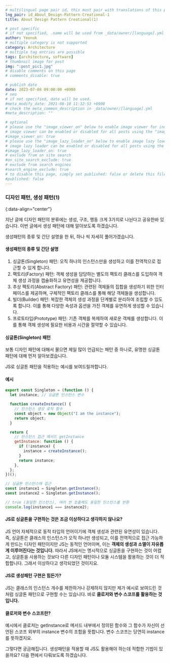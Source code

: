 ```yaml
---
# multilingual page pair id, this must pair with translations of this page. (This name must be unique)
lng_pair: id_About_Design-Pattern-Creational-1
title: About Design Pattern Creational(1)

# post specific
# if not specified, .name will be used from _data/owner/[language].yml
author: Yeonuk
# multiple category is not supported
category: Architecture
# multiple tag entries are possible
tags: [architecture, software]
# thumbnail image for post
img: ":post_pic1.jpg"
# disable comments on this page
# comments_disable: true

# publish date
date: 2023-07-08 09:00:00 +0900
# seo
# if not specified, date will be used.
#meta_modify_date: 2021-08-10 11:32:53 +0900
# check the meta_common_description in _data/owner/[language].yml
#meta_description: ""

# optional
# please use the "image_viewer_on" below to enable image viewer for individual pages or posts (_posts/ or [language]/_posts folders).
# image viewer can be enabled or disabled for all posts using the "image_viewer_posts: true" setting in _data/conf/main.yml.
#image_viewer_on: true
# please use the "image_lazy_loader_on" below to enable image lazy loader for individual pages or posts (_posts/ or [language]/_posts folders).
# image lazy loader can be enabled or disabled for all posts using the "image_lazy_loader_posts: true" setting in _data/conf/main.yml.
#image_lazy_loader_on: true
# exclude from on site search
#on_site_search_exclude: true
# exclude from search engines
#search_engine_exclude: true
# to disable this page, simply set published: false or delete this file
#published: false
---
```


<!-- outline-start -->

### 디자인 패턴, 생성 패턴(1)

{:data-align="center"}

<!-- outline-end -->

지난 글에 디자인 패턴의 분류에는 생성, 구조, 행동 크게 3가지로 나뉜다고 공유한바 있습니다. 이번 글에서 생성 패턴에 대해 알아보도록 하겠습니다.

생성패턴의 종류 및 간단 설명을 한 뒤, 하나 씩 자세히 풀어가겠습니다.

#### 생성패턴의 종류 및 간단 설명

1. 싱글톤(Singleton) 패턴: 오직 하나의 인스턴스만을 생성하고 이를 전역적으로 접근할 수 있게 합니다.
2. 팩토리(Factory) 패턴: 객체 생성을 담당하는 별도의 팩토리 클래스를 도입하여 객체 생성 과정을 캡슐화하고 유연성을 제공합니다.
3. 추상 팩토리(Abstract Factory) 패턴: 관련된 객체들의 집합을 생성하기 위한 인터페이스를 제공하며, 구체적인 팩토리 클래스를 통해 해당 객체들을 생성합니다.
4. 빌더(Builder) 패턴: 복잡한 객체의 생성 과정을 단계별로 분리하여 조립할 수 있도록 합니다. 이를 통해 다양한 속성과 옵션을 가진 객체를 유연하게 생성할 수 있습니다.
5. 프로토타입(Prototype) 패턴: 기존 객체를 복제하여 새로운 객체를 생성합니다. 이를 통해 객체 생성에 필요한 비용과 시간을 절약할 수 있습니다.

#### 싱글톤(Singleton) 패턴

보통 디자인 패턴에 대해서 물으면 제일 많이 언급되는 패턴 중 하나로, 유명한 싱글톤 패턴에 대해 먼저 알아보겠습니다.

JS로 싱글톤 패턴을 적용하는 예시를 보여드릴까합니다.

#### 예시

```javascript
export const Singleton = (function () {
  let instance; // 싱글톤 인스턴스 변수

  function createInstance() {
    // 인스턴스 생성 로직 함수
    const object = new Object("I am the instance");
    return object;
  }

  return {
    // 인스턴스 접근 메서드 getInstance
    getInstance: function () {
      if (!instance) {
        instance = createInstance();
      }
      return instance;
    },
  };
})();

// 싱글톤 인스턴스에 접근
const instance1 = Singleton.getInstance();
const instance2 = Singleton.getInstance();

// true (동일한 인스턴스), 여러 번 호출해도 동일한 인스턴스를 반환
console.log(instance1 === instance2);
```

#### JS로 싱글톤을 구현하는 것은 조금 이상하다고 생각하지 않나요?

JS 언어 자체적으로 동적 타입의 언어이기에 객체 생성과 관련된 유연성이 있습니다.
즉, 싱글톤은 클래스의 인스턴스가 오직 하나만 생성되고, 이를 전역적으로 접근 가능하게 만드는 디자인 패턴이지만 JS는 동적인 언어이며, 이는 **객체의 생성과 소멸이 자유롭게 이루어진다는 것입니다.**
따라서 JS에서는 명시적으로 싱글톤을 구현하는 것이 어렵고, 싱글톤을 사용하는 것보다 다른 디자인 패턴이나 모듈 시스템을 활용하는 것이 더 적합합니다. 그래서 이상하다고 생각되었던 것이지요.

#### JS로 생성패턴 구현은 힘든가?

JS는 클래스의 인스턴스 개수를 제한하거나 강제하지 않지만 제가 예시로 보여드린 것처럼 싱글톤 패턴으로 구현할 수는 있습니다.
바로 **클로저와 변수 스코프를 활용하는 것입니다.**

#### 클로저와 변수 스코프란?

예시에서 클로저는 getInstance로 메서드 내부에서 정의된 함수와 그 함수가 자신이 선언된 스코프 외부의 instance 변수의 조합을 뜻합니다.
변수 스코프는 당연히 instance를 뜻하겠지요.

그렇다면 궁금해집니다. 생성패턴을 적용할 때 JS도 활용해야 하는데 적합한 기법이 있을까요? 다음 편에서 다뤄보도록 하겠습니다.
